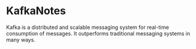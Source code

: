 # KafkaNotes

Kafka is a distributed and scalable messaging system for real-time consumption of messages. It outperforms traditional messaging systems in many ways.


